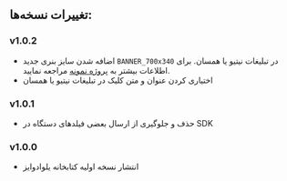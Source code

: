 ## تغییرات نسخه‌ها:

### v1.0.2
- اضافه شدن سایز بنری جدید `BANNER_700x340` در تبلیغات نیتیو یا همسان. برای اطلاعات بیشتر به [پروژه نمونه](https://github.com/YelloadwiseTech/YelloadwiseSDK-AndroidSample/blob/master/app/src/main/java/ir/yelloadwise/sample/activities/navideAds/NativeBannerActivity.java#L65) مراجعه نمایید.
- اختیاری کردن عنوان و متن کلیک در تبلیغات نیتیو یا همسان

### v1.0.1
- حذف و جلوگیری از ارسال بعضی فیلدهای دستگاه در SDK

### v1.0.0
- انتشار نسخه اولیه کتابخانه یلوادوایز
